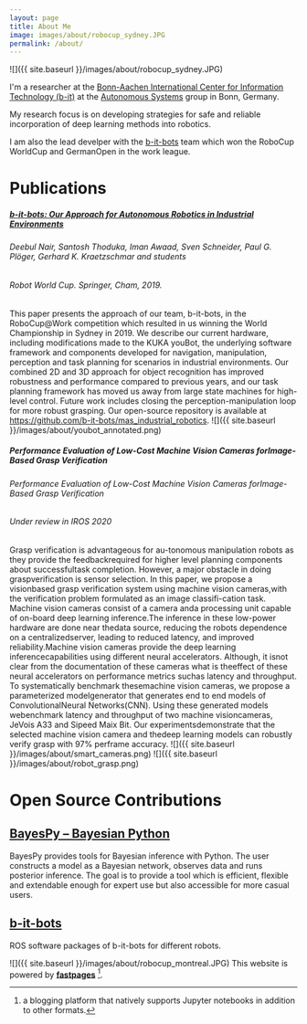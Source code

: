 ```yaml
---
layout: page
title: About Me
image: images/about/robocup_sydney.JPG
permalink: /about/
---
```

![]({{ site.baseurl }}/images/about/robocup_sydney.JPG)


I'm a researcher at the [Bonn-Aachen International Center for Information Technology (b-it)](http://www.b-it-center.de/about-b-it/b-it-research-school/)
at the [Autonomous Systems](https://www.h-brs.de/en/inf/study/master/autonomous-systems) group in Bonn, Germany.

My research focus is on developing strategies for safe and reliable incorporation of deep learning methods into robotics.

I am also the lead develper with the [b-it-bots](https://mas-group.inf.h-brs.de/?page_id=643) team which won the RoboCup WorldCup and GermanOpen in the work league.

# Publications

##### [b-it-bots: Our Approach for Autonomous Robotics in Industrial Environments](https://link.springer.com/chapter/10.1007/978-3-030-35699-6_48)
###### Deebul Nair, Santosh Thoduka, Iman Awaad, Sven Schneider, Paul G. Plöger, Gerhard K. Kraetzschmar and students
###### Robot World Cup. Springer, Cham, 2019.
This paper presents the approach of our team, b-it-bots, in the RoboCup@Work competition which resulted in us winning the World Championship in Sydney in 2019. We describe our current hardware, including modifications made to the KUKA youBot, the underlying software framework and components developed for navigation, manipulation, perception and task planning for scenarios in industrial environments. Our combined 2D and 3D approach for object recognition has improved robustness and performance compared to previous years, and our task planning framework has moved us away from large state machines for high-level control. Future work includes closing the perception-manipulation loop for more robust grasping. Our open-source repository is available at https://github.com/b-it-bots/mas_industrial_robotics.
![]({{ site.baseurl }}/images/about/youbot_annotated.png)

##### Performance  Evaluation  of  Low-Cost  Machine  Vision  Cameras  forImage-Based  Grasp  Verification
###### Performance  Evaluation  of  Low-Cost  Machine  Vision  Cameras  forImage-Based  Grasp  Verification
###### Under review in IROS 2020
Grasp    verification    is    advantageous    for    au-tonomous  manipulation  robots  as  they  provide  the  feedbackrequired for higher level planning components about successfultask  completion.  However,  a  major  obstacle  in  doing  graspverification is sensor selection. In this paper, we propose a visionbased grasp verification system using machine vision cameras,with  the  verification  problem  formulated  as  an  image  classifi-cation  task.  Machine  vision  cameras  consist  of  a  camera  anda processing unit capable of on-board deep learning inference.The  inference  in  these  low-power  hardware  are  done  near  thedata  source,  reducing  the  robots  dependence  on  a  centralizedserver,  leading  to  reduced  latency,  and  improved  reliability.Machine  vision  cameras  provide  the  deep  learning  inferencecapabilities  using  different  neural  accelerators.  Although,  it  isnot clear from the documentation of these cameras what is theeffect of these neural accelerators on performance metrics suchas latency and throughput. To systematically benchmark thesemachine  vision  cameras,  we  propose  a  parameterized  modelgenerator  that  generates  end  to  end  models  of  ConvolutionalNeural   Networks(CNN).   Using   these   generated   models   webenchmark   latency   and   throughput   of   two   machine   visioncameras,  JeVois  A33  and  Sipeed  Maix  Bit.  Our  experimentsdemonstrate  that  the  selected  machine  vision  camera  and  thedeep  learning  models  can  robustly  verify  grasp  with  97%  perframe  accuracy.
![]({{ site.baseurl }}/images/about/smart_cameras.png) ![]({{ site.baseurl }}/images/about/robot_grasp.png)
 

# Open Source Contributions

## [BayesPy – Bayesian Python](https://www.bayespy.org/)
BayesPy provides tools for Bayesian inference with Python. The user constructs a model as a Bayesian network, observes data and runs posterior inference. The goal is to provide a tool which is efficient, flexible and extendable enough for expert use but also accessible for more casual users.

## [b-it-bots](https://github.com/b-it-bots)
ROS software packages of b-it-bots for different robots. 


![]({{ site.baseurl }}/images/about/robocup_montreal.JPG)
This website is powered by **[fastpages](https://github.com/fastai/fastpages)** [^1].


[^1]:a blogging platform that natively supports Jupyter notebooks in addition to other formats.
